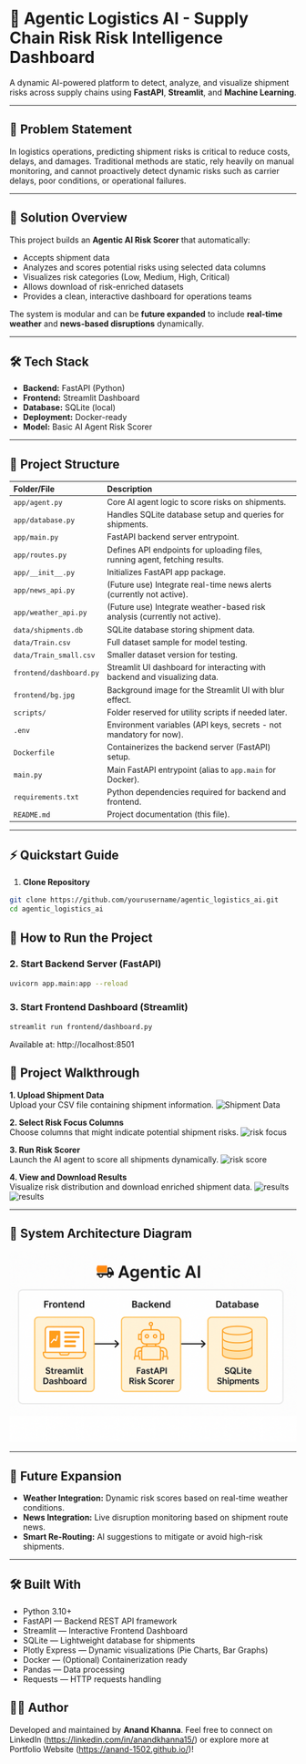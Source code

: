 # 🚛 Agentic Logistics AI - Supply Chain Risk Risk Intelligence Dashboard

A dynamic AI-powered platform to detect, analyze, and visualize shipment risks across supply chains using **FastAPI**, **Streamlit**, and **Machine Learning**.

---

## 📖 Problem Statement

In logistics operations, predicting shipment risks is critical to reduce costs, delays, and damages. Traditional methods are static, rely heavily on manual monitoring, and cannot proactively detect dynamic risks such as carrier delays, poor conditions, or operational failures.

---

## 🚀 Solution Overview

This project builds an **Agentic AI Risk Scorer** that automatically:

- Accepts shipment data
- Analyzes and scores potential risks using selected data columns
- Visualizes risk categories (Low, Medium, High, Critical)
- Allows download of risk-enriched datasets
- Provides a clean, interactive dashboard for operations teams

The system is modular and can be **future expanded** to include **real-time weather** and **news-based disruptions** dynamically.

---

## 🛠️ Tech Stack

- **Backend:** FastAPI (Python)
- **Frontend:** Streamlit Dashboard
- **Database:** SQLite (local)
- **Deployment:** Docker-ready
- **Model:** Basic AI Agent Risk Scorer

---

## 📁 Project Structure

| Folder/File | Description |
|:-----------|:------------|
| `app/agent.py` | Core AI agent logic to score risks on shipments. |
| `app/database.py` | Handles SQLite database setup and queries for shipments. |
| `app/main.py` | FastAPI backend server entrypoint. |
| `app/routes.py` | Defines API endpoints for uploading files, running agent, fetching results. |
| `app/__init__.py` | Initializes FastAPI app package. |
| `app/news_api.py` | (Future use) Integrate real-time news alerts (currently not active). |
| `app/weather_api.py` | (Future use) Integrate weather-based risk analysis (currently not active). |
| `data/shipments.db` | SQLite database storing shipment data. |
| `data/Train.csv` | Full dataset sample for model testing. |
| `data/Train_small.csv` | Smaller dataset version for testing. |
| `frontend/dashboard.py` | Streamlit UI dashboard for interacting with backend and visualizing data. |
| `frontend/bg.jpg` | Background image for the Streamlit UI with blur effect. |
| `scripts/` | Folder reserved for utility scripts if needed later. |
| `.env` | Environment variables (API keys, secrets - not mandatory for now). |
| `Dockerfile` | Containerizes the backend server (FastAPI) setup. |
| `main.py` | Main FastAPI entrypoint (alias to `app.main` for Docker). |
| `requirements.txt` | Python dependencies required for backend and frontend. |
| `README.md` | Project documentation (this file). |

---

## ⚡ Quickstart Guide

1. **Clone Repository**
```bash
git clone https://github.com/yourusername/agentic_logistics_ai.git
cd agentic_logistics_ai
```


## 🚀 How to Run the Project

### 2. Start Backend Server (FastAPI)

```bash
uvicorn app.main:app --reload
```

### 3. Start Frontend Dashboard (Streamlit)

```bash
streamlit run frontend/dashboard.py
```

Available at: http://localhost:8501

## 📸 Project Walkthrough

**1. Upload Shipment Data**  
Upload your CSV file containing shipment information.
![Shipment Data](documentation/one.png)

**2. Select Risk Focus Columns**  
Choose columns that might indicate potential shipment risks.
![risk focus](documentation/two.png)

**3. Run Risk Scorer**  
Launch the AI agent to score all shipments dynamically.
![risk score](documentation/three.png)

**4. View and Download Results**  
Visualize risk distribution and download enriched shipment data.
![results](documentation/four.png)
![results](documentation/five.png)

---

## 🧩 System Architecture Diagram

![System Architecture](documentation/system_diagram.png)

---

## 🌟 Future Expansion

- **Weather Integration:** Dynamic risk scores based on real-time weather conditions.
- **News Integration:** Live disruption monitoring based on shipment route news.
- **Smart Re-Routing:** AI suggestions to mitigate or avoid high-risk shipments.

---

## 🛠️ Built With

- Python 3.10+
- FastAPI — Backend REST API framework
- Streamlit — Interactive Frontend Dashboard
- SQLite — Lightweight database for shipments
- Plotly Express — Dynamic visualizations (Pie Charts, Bar Graphs)
- Docker — (Optional) Containerization ready
- Pandas — Data processing
- Requests — HTTP requests handling

## 👨‍💻 Author
Developed and maintained by **Anand Khanna**.
Feel free to connect on LinkedIn (https://linkedin.com/in/anandkhanna15/) or explore more at Portfolio Website (https://anand-1502.github.io/)!


